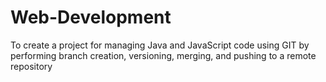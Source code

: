 # Web-Development
To create a project for managing Java and JavaScript code using GIT by performing branch creation, versioning, merging, and pushing to a remote repository
